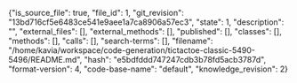 {"is_source_file": true, "file_id": 1, "git_revision": "13bd716cf5e6483ce541e9aee1a7ca8906a57ec3", "state": 1, "description": "", "external_files": [], "external_methods": [], "published": [], "classes": [], "methods": [], "calls": [], "search-terms": [], "filename": "/home/kavia/workspace/code-generation/tictactoe-classic-5490-5496/README.md", "hash": "e5bdfddd747247cdb3b78fd5acb3787d", "format-version": 4, "code-base-name": "default", "knowledge_revision": 2}